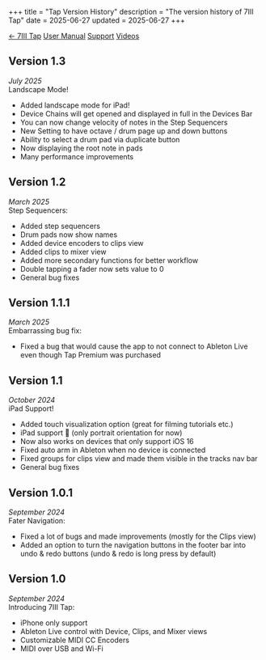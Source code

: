 +++
title = "Tap Version History"
description = "The version history of 7III Tap"
date = 2025-06-27
updated = 2025-06-27
+++

<a href="/tap" class="btn" id="yellowButton">← 7III Tap</a> <a href="/tap/manual" class="btn" id="yellowButton">User Manual</a> <a href="/tap/support" class="btn" id="yellowButton">Support</a> <a href="/tap/videos" class="btn" id="yellowButton">Videos</a>

## Version 1.3  
*July 2025*  
Landscape Mode!

- Added landscape mode for iPad!  
- Device Chains will get opened and displayed in full in the Devices Bar  
- You can now change velocity of notes in the Step Sequencers  
- New Setting to have octave / drum page up and down buttons  
- Ability to select a drum pad via duplicate button  
- Now displaying the root note in pads  
- Many performance improvements  

## Version 1.2  
*March 2025*  
Step Sequencers:

- Added step sequencers  
- Drum pads now show names  
- Added device encoders to clips view  
- Added clips to mixer view  
- Added more secondary functions for better workflow  
- Double tapping a fader now sets value to 0  
- General bug fixes  

## Version 1.1.1  
*March 2025*  
Embarrassing bug fix:
- Fixed a bug that would cause the app to not connect to Ableton Live even though Tap Premium was purchased  

## Version 1.1  
*October 2024*  
iPad Support!

- Added touch visualization option (great for filming tutorials etc.)  
- iPad support 🥳 (only portrait orientation for now)  
- Now also works on devices that only support iOS 16  
- Fixed auto arm in Ableton when no device is connected  
- Fixed groups for clips view and made them visible in the tracks nav bar  
- General bug fixes  

## Version 1.0.1  
*September 2024*  
Fater Navigation:

- Fixed a lot of bugs and made improvements (mostly for the Clips view)  
- Added an option to turn the navigation buttons in the footer bar into undo & redo buttons (undo & redo is long press by default)  

## Version 1.0  
*September 2024*  
Introducing 7III Tap:

- iPhone only support  
- Ableton Live control with Device, Clips, and Mixer views  
- Customizable MIDI CC Encoders  
- MIDI over USB and Wi-Fi